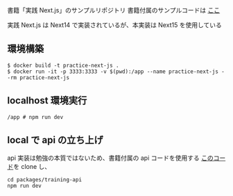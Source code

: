 書籍「実践 Next.js」のサンプルリポジトリ
書籍付属のサンプルコードは [ここ](https://github.com/practical-nextjs-book)

実践 Next.js は Next14 で実装されているが、本実装は Next15 を使用している

## 環境構築

```
$ docker build -t practice-next-js .
$ docker run -it -p 3333:3333 -v $(pwd):/app --name practice-next-js --rm practice-next-js
```

## localhost 環境実行

```
/app # npm run dev
```

## local で api の立ち上げ

api 実装は勉強の本質ではないため、書籍付属の api コードを使用する
[このコード](https://github.com/practical-nextjs-book/training)を clone し、

```
cd packages/training-api
npm run dev
```

